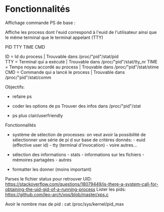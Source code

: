 # Fonctionnalités

Affichage commande PS de base :

Affiche les process dont l'euid correspond à l'euid de l'utilisateur ainsi que le même terminal que le terminal appelant (TTY)

PID 		TTY 		TIME		CMD

ID = Id du process 			| Trouvable dans /proc/"pid"/stat/pid	
TTY = Terminal qui a exécuté		| Trouvable dans /proc/"pid"/stat/tty_nr
TIME = Temps noyau accordé au process	| Trouvable dans /proc/"pid"/stat/stime
CMD = Commande qui a lancé le process	| Trouvable dans /proc/"pid"/stat/comm

Objectifs: 

- refaire ps 
- coder les options de ps
	Trouver des infos dans /proc/"pid"/stat
	
- ps plus clair/userfriendly

Fonctionnalités
- système de sélection de processes: on veut avoir la possibilité de sélectionner une série de pi
d sur base de critères donnés:
        - euid (effective user id)
        - tty (terminal d'invocation)
        - voire autres...
        
- sélection des informations
        - stats 
        - informations sur les fichiers
        - mémoires partagées
        - autres
        
- formatter les donner (moins important)

Parses le fichier status pour retrouver UID: https://stackoverflow.com/questions/18079449/is-there-a-system-call-for-obtaining-the-uid-gid-of-a-running-process
Lister les pids: https://github.com/leo-arch/xps/blob/master/xps.c

Avoir le nombre max de pid : cat /proc/sys/kernel/pid_max